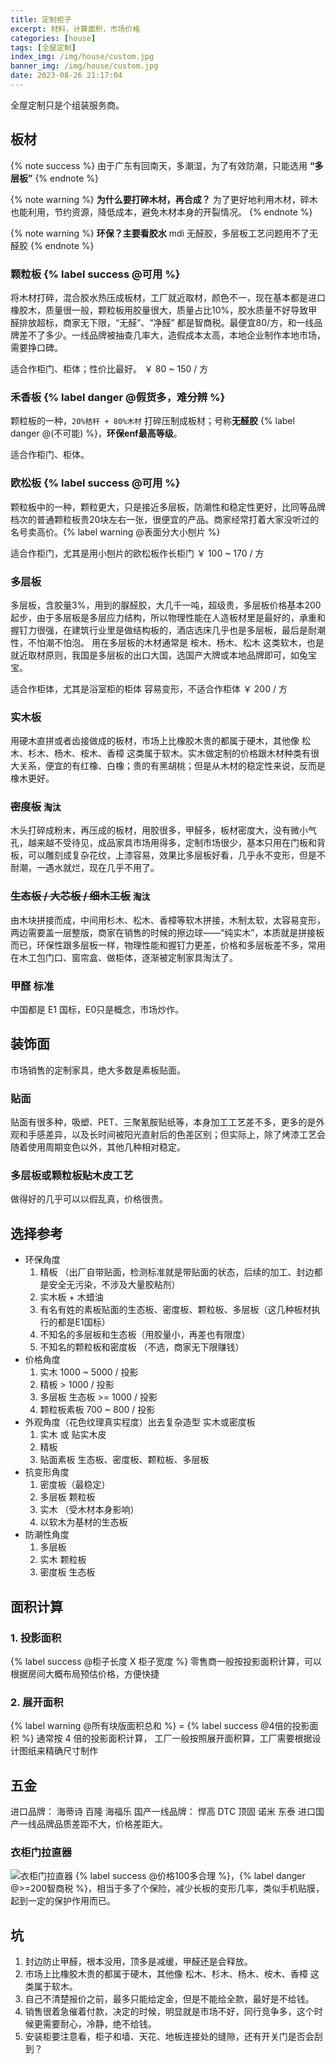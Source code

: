 ```yaml
---
title: 定制柜子
excerpt: 材料，计算面积，市场价格
categories: [house]
tags: [全屋定制]
index_img: /img/house/custom.jpg
banner_img: /img/house/custom.jpg
date: 2023-08-26 21:17:04
---
```

<font class=warning-text>全屋定制只是个组装服务商。</font>

## 板材
{% note success %}
由于广东有回南天，多潮湿，为了有效防潮，只能选用 __“多层板”__
{% endnote %}

{% note warning %}
__为什么要打碎木材，再合成？__
为了更好地利用木材，碎木也能利用，节约资源，降低成本，避免木材本身的开裂情况。
{% endnote %}

{% note warning %}
__环保？主要看胶水__
mdi 无醛胶，多层板工艺问题用不了无醛胶
{% endnote %}

### <font class=info-text>颗粒板</font> {% label success @可用 %}
将木材打碎，混合胶水热压成板材，工厂就近取材，颜色不一，现在基本都是进口橡胶木，质量很一般，颗粒板用胶量很大，质量占比10%，胶水质量不好导致甲醛排放超标，商家无下限，“无醛”、“净醛” 都是智商税。最便宜80/方，和一线品牌差不了多少。一线品牌被抽查几率大，造假成本太高，本地企业制作本地市场，需要挣口碑。

<font class=success-text>适合作柜门、柜体；性价比最好。</font>
<font class=warning-text>￥ 80 ~ 150 / 方</font>

### <font class=danger-text>禾香板</font> {% label danger @假货多，难分辨 %}
颗粒板的一种，`20%秸秆 + 80%木材` 打碎压制成板材；号称<b class=danger-text>无醛胶</b> {% label danger @(不可能) %}，<b class=danger-text>环保enf最高等级</b>。

<font class=success-text>适合作柜门、柜体。</font>

### <font class=info-text>欧松板</font> {% label success @可用 %}
颗粒板中的一种，颗粒更大，只是接近多层板，防潮性和稳定性更好，比同等品牌档次的普通颗粒板贵20块左右一张，很便宜的产品。商家经常打着大家没听过的名号卖高价。{% label warning @表面分大小刨片 %}

<font class=success-text>适合作柜门，尤其是用小刨片的欧松板作长柜门</font>
<font class=warning-text>￥ 100 ~ 170 / 方</font>

### <font class=info-text>多层板</font>
多层板，含胶量3%，用到的脲醛胶，大几千一吨，超级贵，多层板价格基本200起步，由于多层板是多层应力结构，所以物理性能在人造板材里是最好的，承重和握钉力很强，在建筑行业里是做结构板的，酒店选床几乎也是多层板，最后是耐潮性，不怕潮不怕泡。
用在多层板的木材通常是 桉木、杨木、松木 这类软木，也是就近取材原则，我国是多层板的出口大国，选国产大牌或本地品牌即可，如兔宝宝。

<font class=success-text>适合作柜体，尤其是浴室柜的柜体</font>
<font class=danger-text>容易变形，不适合作柜体</font>
<font class=warning-text>￥ 200 / 方</font>

### 实木板
用硬木直拼或者齿接做成的板材，市场上比橡胶木贵的都属于硬木，其他像 松木、杉木、杨木、桉木、香樟 这类属于软木。实木做定制的价格跟木材种类有很大关系，便宜的有红橡、白橡；贵的有黑胡桃；但是从木材的稳定性来说，反而是橡木更好。

### ~~密度板~~ `淘汰`
木头打碎成粉末，再压成的板材，用胶很多，甲醛多，板材密度大，没有微小气孔，越来越不受待见，成品家具市场用得多，定制市场很少，基本只用在门板和背板，可以雕刻成复杂花纹，上漆容易，效果比多层板好看，几乎永不变形，但是不耐潮，一遇水就烂，现在几乎不用了。

### ~~生态板 / 大芯板 / 细木工板~~ `淘汰`
由木块拼接而成，中间用杉木、松木、香樟等软木拼接，木制太软，太容易变形，两边需要盖一层整版，商家在销售的时候的擦边球——“纯实木”，本质就是拼接板而已，环保性跟多层板一样，物理性能和握钉力更差，价格和多层板差不多，常用在木工包门口、窗帘盒、做柜体，逐渐被定制家具淘汰了。

### 甲醛 标准

中国都是 E1 国标，E0只是概念，市场炒作。

## 装饰面

市场销售的定制家具，绝大多数是素板贴面。

### 贴面
贴面有很多种，吸塑、PET、三聚氰胺贴纸等，本身加工工艺差不多，更多的是外观和手感差异，以及长时间被阳光直射后的色差区别；但实际上，除了烤漆工艺会随着使用周期变色以外，其他几种相对稳定。

### 多层板或颗粒板贴木皮工艺
做得好的几乎可以以假乱真，价格很贵。

## 选择参考
- 环保角度
  1. 精板 （出厂自带贴面，检测标准就是带贴面的状态，后续的加工、封边都是安全无污染，不涉及大量胶粘剂）
  2. 实木板 + 木蜡油
  3. 有名有姓的素板贴面的生态板、密度板、颗粒板、多层板（这几种板材执行的都是E1国标）
  4. 不知名的多层板和生态板（用胶量小，再差也有限度）
  5. 不知名的颗粒板和密度板 （不选，商家无下限赚钱）
- 价格角度
  1. 实木 1000 ~ 5000 / 投影
  2. 精板 > 1000 / 投影
  3. 多层板 生态板 >= 1000 / 投影
  4. 颗粒板素板 700 ~ 800 / 投影
- 外观角度（花色纹理真实程度）出去复杂造型 实木或密度板
  1. 实木 或 贴实木皮
  2. 精板
  3. 贴面素板 生态板、密度板、颗粒板、多层板
- 抗变形角度
  1. 密度板（最稳定）
  2. 多层板 颗粒板
  3. 实木 （受木材本身影响）
  4. 以软木为基材的生态板
- 防潮性角度
  1. 多层板
  2. 实木 颗粒板
  3. 密度板 生态板

## 面积计算
### 1. 投影面积
{% label success @柜子长度 X 柜子宽度 %}
零售商一般按投影面积计算，可以根据房间大概布局预估价格，方便快捷

### 2. 展开面积
{% label warning @所有块版面积总和 %} = {% label success @4倍的投影面积 %}
通常按 4 倍的投影面积计算， 工厂一般按照展开面积算，工厂需要根据设计图纸来精确尺寸制作

## 五金
进口品牌： 海蒂诗 百隆 海福乐
国产一线品牌： 悍高 DTC 顶固 诺米 东泰
进口国产一线品牌品质差距不大，价格差距大。
### 衣柜门拉直器
![衣柜门拉直器](/img/house/lazhiqi.jpg)
{% label success @价格100多合理 %}，{% label danger @>=200智商税 %}，相当于多了个保险，减少长板的变形几率，类似手机贴膜，起到一定的保护作用而已。

## 坑
1. 封边防止甲醛，根本没用，顶多是减缓，甲醛还是会释放。
2. 市场上比橡胶木贵的都属于硬木，其他像 松木、杉木、杨木、桉木、香樟 这类属于软木。
3. 自己不清楚报价之前，最多只能给定金，但是不能给全款，最好是不给钱。
4. 销售很着急催着付款，决定的时候，明显就是市场不好，同行竞争多，这个时候更需要耐心，冷静，绝不给钱。
5. 安装柜要注意看，柜子和墙、天花、地板连接处的缝隙，还有开关门是否会刮到？